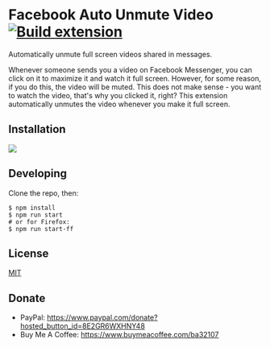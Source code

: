 # Facebook Auto Unmute Video [![Build extension](https://github.com/ba32107/facebook-auto-unmute-video/actions/workflows/build.yaml/badge.svg)](https://github.com/ba32107/facebook-auto-unmute-video/actions/workflows/build.yaml)

Automatically unmute full screen videos shared in messages.

Whenever someone sends you a video on Facebook Messenger, you can click on it to maximize it and watch it full screen. However, for some reason, if you do this, the video will be muted. This does not make sense - you want to watch the video, that's why you clicked it, right? This extension automatically unmutes the video whenever you make it full screen.

## Installation

[<img src="https://storage.googleapis.com/chrome-gcs-uploader.appspot.com/image/WlD8wC6g8khYWPJUsQceQkhXSlv1/tbyBjqi7Zu733AAKA5n4.png">](todo)

## Developing

Clone the repo, then:
```
$ npm install
$ npm run start
# or for Firefox:
$ npm run start-ff
```

## License

[MIT](https://github.com/ba32107/facebook-auto-unmute-video/blob/main/LICENSE)

## Donate

 * PayPal: https://www.paypal.com/donate?hosted_button_id=8E2GR6WXHNY48
 * Buy Me A Coffee: https://www.buymeacoffee.com/ba32107
